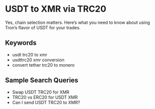 # USDT to XMR via TRC20

Yes, chain selection matters. Here’s what you need to know about using Tron’s flavor of USDT for your trades.

## Keywords
- usdt trc20 to xmr
- usdttrc20 xmr conversion
- convert tether trc20 to monero

## Sample Search Queries
- Swap USDT TRC20 for XMR
- TRC20 vs ERC20 for USDT XMR
- Can I send USDT TRC20 to XMR?